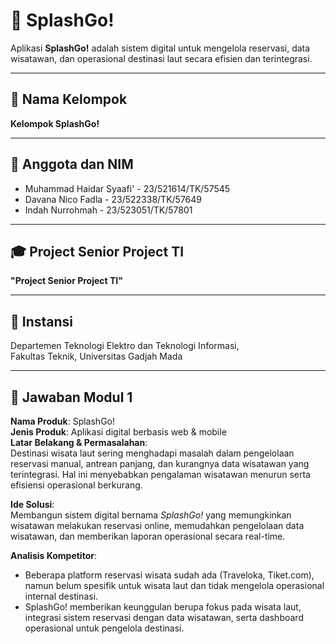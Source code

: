 # 🌊 SplashGo!
Aplikasi **SplashGo!** adalah sistem digital untuk mengelola reservasi, data wisatawan, dan operasional destinasi laut secara efisien dan terintegrasi.

---

## 👥 Nama Kelompok
**Kelompok SplashGo!**

---

## 👤 Anggota dan NIM
- Muhammad Haidar Syaafi' - 23/521614/TK/57545  
- Davana Nico Fadla - 23/522338/TK/57649  
- Indah Nurrohmah - 23/523051/TK/57801  

---

## 🎓 Project Senior Project TI
**"Project Senior Project TI"**

---

## 🏫 Instansi
Departemen Teknologi Elektro dan Teknologi Informasi,  
Fakultas Teknik, Universitas Gadjah Mada  

---

## 📘 Jawaban Modul 1
**Nama Produk**: SplashGo!  
**Jenis Produk**: Aplikasi digital berbasis web & mobile  
**Latar Belakang & Permasalahan**:  
Destinasi wisata laut sering menghadapi masalah dalam pengelolaan reservasi manual, antrean panjang, dan kurangnya data wisatawan yang terintegrasi. Hal ini menyebabkan pengalaman wisatawan menurun serta efisiensi operasional berkurang.  

**Ide Solusi**:  
Membangun sistem digital bernama *SplashGo!* yang memungkinkan wisatawan melakukan reservasi online, memudahkan pengelolaan data wisatawan, dan memberikan laporan operasional secara real-time.  

**Analisis Kompetitor**:  
- Beberapa platform reservasi wisata sudah ada (Traveloka, Tiket.com), namun belum spesifik untuk wisata laut dan tidak mengelola operasional internal destinasi.  
- SplashGo! memberikan keunggulan berupa fokus pada wisata laut, integrasi sistem reservasi dengan data wisatawan, serta dashboard operasional untuk pengelola destinasi.  

